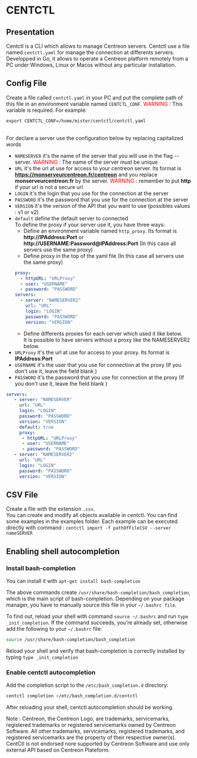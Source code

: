 # CENTCTL

## Presentation
Centctl is a CLI which allows to manage Centreon servers. Centctl use a file named `centctl.yaml` for manage the connection at differents servers. </br>
Developped in Go, it allows to operate a Centreon platform remotely from a PC under Windows, Linux or Macos without any particular installation.

## Config File
Create a file called `centctl.yaml` in your PC and put the complete path of this file in an environment variable named `CENTCTL_CONF`.<span style="color: #FF0000"> WARNING </span> : This variable is required. For example:

`export CENTCTL_CONF=/home/mister/centctl/centctl.yaml`

<br/>For declare a server use the configuration below by replacing capitalized words

* `NAMESERVER` it's the name of the server that you will use in the flag --server. <span style="color: #FF0000"> WARNING </span> : The name of the server must be unique
* `URL` it's the url at use for access to your centreon server. Its format is **https://monserveurcentreon.fr/centreon** and you replace **monserveurcentreon.fr** by the server. <span style="color: #FF0000"> WARNING </span> : remember to put **http** if your url is not a secure url
* `LOGIN` it's the login that you use for the connection at the server
* `PASSWORD` it's the password that you use for the connection at the server
* `VERSION` it's the version of the API that you want to use (possibles values : v1 or v2)
* `default` define the default server to connected 
</br>To define the proxy if your server use it, you have three ways:
  - Define an environment variable named `http_proxy`. Its format is **http://IPAddress:Port** or **http://USERNAME:Password@IPAddress:Port** (In this case all servers use the same proxy)
  - Define proxy in the top of the yaml file (In this case all servers use the same proxy)
  ```yaml
  proxy:
    - httpURL: "URLProxy"
    - user: "USERNAME"
    - password: "PASSWORD" 
  servers:
    - server: "NAMESERVER2"
      url: "URL" 
      login: "LOGIN"
      password: "PASSWORD"
      version: "VERSION"
  ``` 
  - Define differents proxies for each server which used it like below.
</br>It is possible to have servers without a proxy like the NAMESERVER2 below. 
* `URLProxy` it's the url at use for access to your proxy. Its format is **IPAddress:Port**
* `USERNAME` it's the user that you use for connection at the proxy (If you don't use it, leave the field blank )
* `PASSWORD` it's the password that you use for connection at the proxy (If you don't use it, leave the field blank )

```yaml
servers:
   - server: "NAMESERVER"
     url: "URL" 
     login: "LOGIN"
     password: "PASSWORD"
     version: "VERSION"
     default: true
     proxy:
      - httpURL: "URLProxy"
      - user: "USERNAME"
      - password: "PASSWORD" 
   - server: "NAMESERVER2"
     url: "URL" 
     login: "LOGIN"
     password: "PASSWORD"
     version: "VERSION"

```

## CSV File
Create a file with the extension `.csv`.
<br/>You can create and modify all objects available in centctl. You can find some examples in the examples folder.
Each example can be executed directly with command : `centctl import -f pathOfFileCSV --server nameSERVER`

## Enabling shell autocompletion
### Install bash-completion
You can install it with `apt-get install bash-completion`

The above commands create `/usr/share/bash-completion/bash_completion`, which is the main script of bash-completion. Depending on your package manager, you have to manually source this file in your `~/.bashrc file`.

To find out, reload your shell with command `source ~/.bashrc` and run `type _init_completion`. If the command succeeds, you’re already set, otherwise add the following to your `~/.bashrc` file:

```sh
source /usr/share/bash-completion/bash_completion
```

Reload your shell and verify that bash-completion is correctly installed by typing `type _init_completion`

### Enable centctl autocompletion
Add the completion script to the `/etc/bash_completion.d` directory:

```sh
centctl completion >/etc/bash_completion.d/centctl
``` 

After reloading your shell, centctl autocompletion should be working.

Note :
Centreon, the Centreon Logo, are trademarks, servicemarks, registered trademarks or registered servicemarks owned by Centreon Software. All other trademarks, servicemarks, registered trademarks, and registered servicemarks are the property of their respective owner(s). CentCtl is not endorsed nore supported by Centreon Software and use only external API based on Centreon Plateform. 
